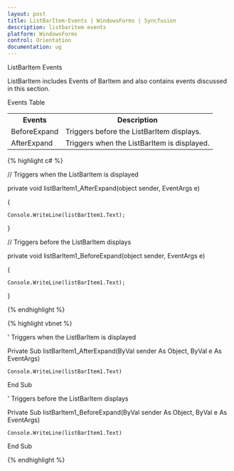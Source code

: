 ```yaml
---
layout: post
title: ListBarItem-Events | WindowsForms | Syncfusion
description: listbaritem events
platform: WindowsForms
control: Orientation
documentation: ug
---
```


 ListBarItem Events

ListBarItem includes Events of BarItem and also contains events discussed in this section. 

Events Table

<table>
<tr>
<th>
Events</th><th>
Description</th></tr>
<tr>
<td>
BeforeExpand</td><td>
Triggers before the ListBarItem displays.</td></tr>
<tr>
<td>
AfterExpand</td><td>
Triggers when the ListBarItem is displayed.</td></tr>
</table>


{% highlight c# %}



// Triggers when the ListBarItem is displayed

private void listBarItem1_AfterExpand(object sender, EventArgs e)

{

    Console.WriteLine(listBarItem1.Text);

}



// Triggers before the ListBarItem displays

private void listBarItem1_BeforeExpand(object sender, EventArgs e)

{

    Console.WriteLine(listBarItem1.Text);

}

{% endhighlight %}

{% highlight vbnet %}



' Triggers when the ListBarItem is displayed

Private Sub listBarItem1_AfterExpand(ByVal sender As Object, ByVal e As EventArgs)

    Console.WriteLine(listBarItem1.Text)

End Sub



' Triggers before the ListBarItem displays

Private Sub listBarItem1_BeforeExpand(ByVal sender As Object, ByVal e As EventArgs)

    Console.WriteLine(listBarItem1.Text)

End Sub

{% endhighlight %}

